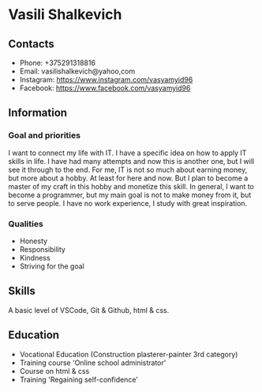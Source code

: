 # Vasili Shalkevich


## Contacts
- Phone: +375291318816
- Email: vasilishalkevich@yahoo,com
- Instagram: https://www.instagram.com/vasyamyid96
- Facebook: https://www.facebook.com/vasyamyid96


## Information
### Goal and priorities
I want to connect my life with IT. I have a specific idea on how to apply IT skills in life. I have had many attempts and now this is another one, but I will see it through to the end. For me, IT is not so much about earning money, but more about a hobby. At least for here and now. But I plan to become a master of my craft in this hobby and monetize this skill. In general, I want to become a programmer, but my main goal is not to make money from it, but to serve people. I have no work experience, I study with great inspiration.


### Qualities
- Honesty
- Responsibility
- Kindness
- Striving for the goal


## Skills
A basic level of VSCode, Git & Github, html & css.


## Education
- Vocational Education (Construction plasterer-painter 3rd category)
- Training course 'Online school administrator'
- Course on html & css
- Training 'Regaining self-confidence'

